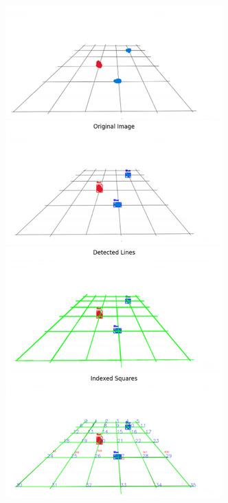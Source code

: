 ![Alt Text](images/0.jpg)
![Alt Text](images/1.png)
![Alt Text](images/2.png)
![Alt Text](images/3.png)